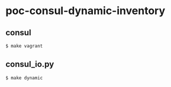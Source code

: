 # poc-consul-dynamic-inventory

## consul
```bash
$ make vagrant
```

## consul_io.py
``` bash
$ make dynamic
```
